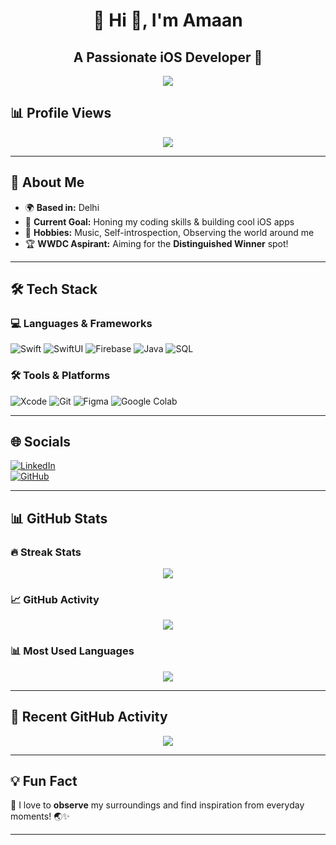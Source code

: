 <div align="center">
  <h1>💫 Hi 👋, I'm Amaan</h1>
  <h2>A Passionate iOS Developer 🚀</h2>
</div>

<p align="center">
  <img src="https://readme-typing-svg.herokuapp.com?font=Fira+Code&pause=1000&color=4EFDED&center=true&vCenter=true&width=500&lines=Swift+%7C+SwiftUI+%7C+Firebase+%7C+Java+%7C+SQL;Software+Developer+(iOS);Always+learning+something+new!+%F0%9F%9A%80" />
</p>

## 📊 Profile Views  
<p align="center">
  <img src="https://profile-counter.glitch.me/amaank8797/count.svg" />
</p>

---

## 🚀 About Me  

- 🌍 **Based in:** Delhi  
- 🎯 **Current Goal:** Honing my coding skills & building cool iOS apps  
- 🎵 **Hobbies:** Music, Self-introspection, Observing the world around me  
- 🏆 **WWDC Aspirant:** Aiming for the **Distinguished Winner** spot!  

---

## 🛠️ Tech Stack  

### **💻 Languages & Frameworks**
![Swift](https://img.shields.io/badge/Swift-F54A2A?style=flat-square&logo=swift&logoColor=white)
![SwiftUI](https://img.shields.io/badge/SwiftUI-007AFF?style=flat-square&logo=swift&logoColor=white)
![Firebase](https://img.shields.io/badge/Firebase-FFCA28?style=flat-square&logo=firebase&logoColor=white)
![Java](https://img.shields.io/badge/Java-ED8B00?style=flat-square&logo=java&logoColor=white)
![SQL](https://img.shields.io/badge/SQL-4479A1?style=flat-square&logo=postgresql&logoColor=white)

### **🛠️ Tools & Platforms**
![Xcode](https://img.shields.io/badge/Xcode-1575F9?style=flat-square&logo=xcode&logoColor=white)
![Git](https://img.shields.io/badge/Git-F05032?style=flat-square&logo=git&logoColor=white)
![Figma](https://img.shields.io/badge/Figma-F24E1E?style=flat-square&logo=figma&logoColor=white)
![Google Colab](https://img.shields.io/badge/Google_Colab-F9AB00?style=flat-square&logo=googlecolab&logoColor=white)

---

## 🌐 Socials  

[![LinkedIn](https://img.shields.io/badge/LinkedIn-%230077B5.svg?style=flat-square&logo=linkedin&logoColor=white)](https://www.linkedin.com/in/amaan-555072228/)  
[![GitHub](https://img.shields.io/badge/GitHub-181717?style=flat-square&logo=github&logoColor=white)](https://github.com/amaank8797)  

---

## 📊 GitHub Stats  

### 🔥 Streak Stats  
<p align="center">
  <img src="https://github-readme-streak-stats.herokuapp.com/?user=amaank8797&theme=dark&hide_border=false" />
</p>

### 📈 GitHub Activity  
<p align="center">
  <img src="https://github-readme-stats.vercel.app/api?username=amaank8797&theme=dark&hide_border=false&include_all_commits=true&count_private=true" />
</p>

### 📊 Most Used Languages  
<p align="center">
  <img src="https://github-readme-stats.vercel.app/api/top-langs/?username=amaank8797&theme=dark&hide_border=false&include_all_commits=true&count_private=true&layout=compact" />
</p>

---

## 📌 Recent GitHub Activity  
<p align="center">
  <img src="https://github-readme-activity-graph.cyclic.app/graph?username=amaank8797&theme=dracula&hide_border=true&area=true" />
</p>

---

## 💡 Fun Fact  
🔹 I love to **observe** my surroundings and find inspiration from everyday moments! 🌏✨  

---

<!-- Proudly created with ❤️ -->
